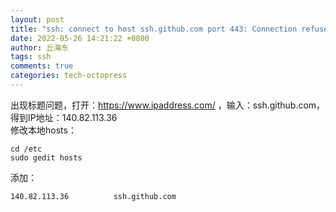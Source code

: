 ```yaml
---
layout: post
title: "ssh: connect to host ssh.github.com port 443: Connection refused"
date: 2022-05-26 14:21:22 +0800
author: 丘海东 
tags: ssh
comments: true
categories: tech-octopress
---
```

出现标题问题，打开：https://www.ipaddress.com/ ，输入：ssh.github.com，得到IP地址：140.82.113.36  
修改本地hosts：  
```
cd /etc
sudo gedit hosts
```
添加：  
```
140.82.113.36          ssh.github.com
```

